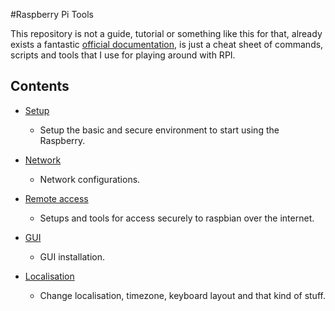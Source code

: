 #Raspberry Pi Tools

This repository is not a guide, tutorial or something like this for that, already exists a fantastic [official documentation](https://www.raspberrypi.org/documentation/), is just a cheat sheet of commands, scripts and tools that I use for playing around with RPI.

## Contents

- [Setup](setup/README.md)
    - Setup the basic and secure environment to start using the Raspberry.

- [Network](network/README.md)
    - Network configurations.

- [Remote access](remote-access/README.md)
    - Setups and tools for access securely to raspbian over the internet.

- [GUI](gui/README.md)
	- GUI installation.

- [Localisation](localisation/README.md)
    - Change localisation, timezone, keyboard layout and that kind of stuff.